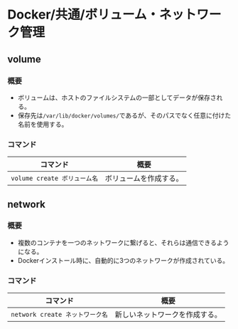 # Docker/共通/ボリューム・ネットワーク管理

## volume

### 概要

- ボリュームは、ホストのファイルシステムの一部としてデータが保存される。
- 保存先は`/var/lib/docker/volumes/`であるが、そのパスでなく任意に付けた名前を使用する。

### コマンド

| コマンド                     | 概要                   |
| ---------------------------- | ---------------------- |
| `volume create ボリューム名` | ボリュームを作成する。 |

## network

### 概要

- 複数のコンテナを一つのネットワークに繋げると、それらは通信できるようになる。
- Dockerインストール時に、自動的に3つのネットワークが作成されている。

### コマンド

| コマンド                        | 概要                           |
| ------------------------------- | ------------------------------ |
| `network create ネットワーク名` | 新しいネットワークを作成する。 |

